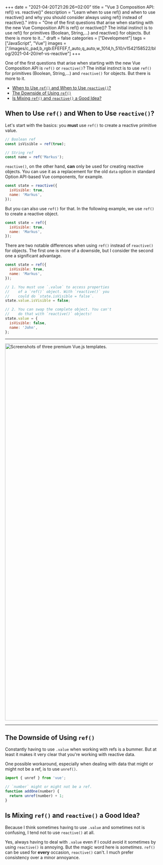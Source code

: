 +++
date = "2021-04-20T21:26:26+02:00"
title = "Vue 3 Composition API: ref() vs. reactive()"
description = "Learn when to use ref() and when to use reactive() and why you should consider always using ref() instead of reactive()."
intro = "One of the first questions that arise when starting with the new Vue Composition API is ref() or reactive()? The initial instinct is to use ref() for primitives (Boolean, String,...) and reactive() for objects. But there is more to it..."
draft = false
categories = ["Development"]
tags = ["JavaScript", "Vue"]
images = ["/images/c_pad,b_rgb:EFEFEF,f_auto,q_auto,w_1014,h_510/v1542158522/blog/2021-04-20/ref-vs-reactive"]
+++

One of the first questions that arise when starting with the new Vue Composition API is `ref()` or `reactive()`? The initial instinct is to use `ref()` for primitives (Boolean, String,...) and `reactive()` for objects. But there is more to it.

- [When to Use `ref()` and When to Use `reactive()`?](#when-to-use-ref-and-when-to-use-reactive)
- [The Downside of Using `ref()`](#the-downside-of-using-ref)
- [Is Mixing `ref()` and `reactive()` a Good Idea?](#is-mixing-ref-and-reactive-a-good-idea)

## When to Use `ref()` and When to Use `reactive()`?

Let's start with the basics: you **must** use `ref()` to create a reactive primitive value.

```js
// Boolean ref
const isVisible = ref(true);

// String ref
const name = ref('Markus');
```

`reactive()`, on the other hand, **can** only be used for creating reactive objects. You can use it as a replacement for the old `data` option in standard Option API-based Vue components, for example.

```js
const state = reactive({
  isVisible: true,
  name: 'Markus',
});
```

But you can also use `ref()` for that. In the following example, we use `ref()` to create a reactive object.

```js
const state = ref({
  isVisible: true,
  name: 'Markus',
});
```

There are two notable differences when using `ref()` instead of `reactive()` for objects. The first one is more of a downside, but I consider the second one a significant advantage.

```js
const state = ref({
  isVisible: true,
  name: 'Markus',
});

// 1. You must use `.value` to access properties
//    of a `ref()` object. With `reactive()` you
//    could do `state.isVisible = false`.
state.value.isVisible = false;

// 2. You can swap the complete object. You can't
//    do that with `reactive()` objects!
state.value = {
  isVisible: false,
  name: 'John',
};
```

<div>
  <hr class="c-hr">
  <a
    style="display: block; margin-top: 1em;"
    href="https://www.creative-tim.com/templates/vuejs/?partner=143346"
  >
    <img
      src="/images/q_auto,f_auto/v1532158515/blog/assets/high-quality-templates"
      alt="Screenshots of three premium Vue.js templates."
      style="max-width: 100%; height: auto;"
      loading="lazy"
      width="1240"
      height="576"
    >
  </a>
  <hr class="c-hr">
</div>

## The Downside of Using `ref()`

Constantly having to use `.value` when working with refs is a bummer. But at least it makes it very clear that you're working with reactive data.

One possible workaround, especially when dealing with data that might or might not be a ref, is to use `unref()`.

```js
import { unref } from 'vue';

// `number` might or might not be a ref.
function addOne(number) {
  return unref(number) + 1;
}
```

## Is Mixing `ref()` and `reactive()` a Good Idea?

Because I think sometimes having to use `.value` and sometimes not is confusing, I tend not to use `reactive()` at all.

Yes, always having to deal with `.value` even if I could avoid it sometimes by using `reactive()` is annoying. But the magic word here is *sometimes*. `ref()` can be used for **every** occasion, `reactive()` can't. I much prefer consistency over a minor annoyance.

